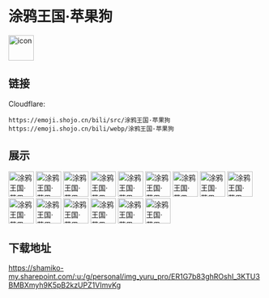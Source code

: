 # 涂鸦王国·苹果狗
<img src="https://emoji.shojo.cn/bili/src/涂鸦王国·苹果狗/icon.png" width="50" height="50" alt="icon">

## 链接
Cloudflare:
```
https://emoji.shojo.cn/bili/src/涂鸦王国·苹果狗
https://emoji.shojo.cn/bili/webp/涂鸦王国·苹果狗
```
## 展示
<img src="https://emoji.shojo.cn/bili/src/涂鸦王国·苹果狗/涂鸦王国·苹果狗-乖巧.png" width="50" height="50" alt="涂鸦王国·苹果狗-乖巧">
<img src="https://emoji.shojo.cn/bili/src/涂鸦王国·苹果狗/涂鸦王国·苹果狗-吃瓜.png" width="50" height="50" alt="涂鸦王国·苹果狗-吃瓜">
<img src="https://emoji.shojo.cn/bili/src/涂鸦王国·苹果狗/涂鸦王国·苹果狗-奶茶.png" width="50" height="50" alt="涂鸦王国·苹果狗-奶茶">
<img src="https://emoji.shojo.cn/bili/src/涂鸦王国·苹果狗/涂鸦王国·苹果狗-我酸了.png" width="50" height="50" alt="涂鸦王国·苹果狗-我酸了">
<img src="https://emoji.shojo.cn/bili/src/涂鸦王国·苹果狗/涂鸦王国·苹果狗-打call.png" width="50" height="50" alt="涂鸦王国·苹果狗-打call">
<img src="https://emoji.shojo.cn/bili/src/涂鸦王国·苹果狗/涂鸦王国·苹果狗-摊手.png" width="50" height="50" alt="涂鸦王国·苹果狗-摊手">
<img src="https://emoji.shojo.cn/bili/src/涂鸦王国·苹果狗/涂鸦王国·苹果狗-得意.png" width="50" height="50" alt="涂鸦王国·苹果狗-得意">
<img src="https://emoji.shojo.cn/bili/src/涂鸦王国·苹果狗/涂鸦王国·苹果狗-生气.png" width="50" height="50" alt="涂鸦王国·苹果狗-生气">
<img src="https://emoji.shojo.cn/bili/src/涂鸦王国·苹果狗/涂鸦王国·苹果狗-哦.png" width="50" height="50" alt="涂鸦王国·苹果狗-哦">
<img src="https://emoji.shojo.cn/bili/src/涂鸦王国·苹果狗/涂鸦王国·苹果狗-笑哭.png" width="50" height="50" alt="涂鸦王国·苹果狗-笑哭">
<img src="https://emoji.shojo.cn/bili/src/涂鸦王国·苹果狗/涂鸦王国·苹果狗-痛苦面具.png" width="50" height="50" alt="涂鸦王国·苹果狗-痛苦面具">
<img src="https://emoji.shojo.cn/bili/src/涂鸦王国·苹果狗/涂鸦王国·苹果狗-鸡腿.png" width="50" height="50" alt="涂鸦王国·苹果狗-鸡腿">
<img src="https://emoji.shojo.cn/bili/src/涂鸦王国·苹果狗/涂鸦王国·苹果狗-晚安.png" width="50" height="50" alt="涂鸦王国·苹果狗-晚安">
<img src="https://emoji.shojo.cn/bili/src/涂鸦王国·苹果狗/涂鸦王国·苹果狗-花痴.png" width="50" height="50" alt="涂鸦王国·苹果狗-花痴">
<img src="https://emoji.shojo.cn/bili/src/涂鸦王国·苹果狗/涂鸦王国·苹果狗-666.png" width="50" height="50" alt="涂鸦王国·苹果狗-666">

## 下载地址

https://shamiko-my.sharepoint.com/:u:/g/personal/img_yuru_pro/ER1G7b83ghROshI_3KTU3BMBXmyh9K5pB2kzUPZ1VImvKg